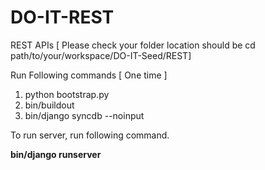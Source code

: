 DO-IT-REST
==========

REST APIs  [ Please check your folder location should be cd path/to/your/workspace/DO-IT-Seed/REST]

Run Following commands [ One time ]

1. python bootstrap.py
2. bin/buildout
3. bin/django syncdb --noinput

To run server, run following command.

**bin/django runserver**
